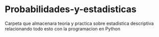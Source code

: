 # Probabilidades-y-estadisticas
Carpeta que almacenara teoria y practica sobre estadistica descriptiva relacionando todo esto con la programacion en Python

